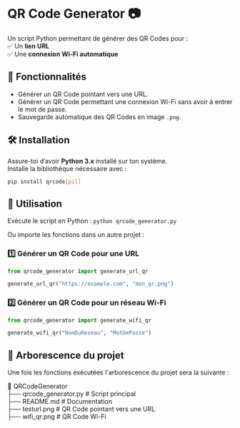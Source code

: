 # QR Code Generator 📷

Un script Python permettant de générer des QR Codes pour :  
✅ Un **lien URL**  
✅ Une **connexion Wi-Fi automatique**  

## 📌 Fonctionnalités  
- Générer un QR Code pointant vers une URL.  
- Générer un QR Code permettant une connexion Wi-Fi sans avoir à entrer le mot de passe.  
- Sauvegarde automatique des QR Codes en image `.png`.  

## 🛠️ Installation  
Assure-toi d’avoir **Python 3.x** installé sur ton système.  
Installe la bibliothèque nécessaire avec :  
```sh
pip install qrcode[pil]  
```

## 🚀 Utilisation

Exécute le script en Python : `python qrcode_generator.py`     

Ou importe les fonctions dans un autre projet :

### 1️⃣ Générer un QR Code pour une URL

```python
from qrcode_generator import generate_url_qr

generate_url_qr("https://example.com", "mon_qr.png")
```

### 2️⃣ Générer un QR Code pour un réseau Wi-Fi  

```python
from qrcode_generator import generate_wifi_qr  

generate_wifi_qr("NomDuReseau", "MotDePasse")  
```

## 📂 Arborescence du projet

Une fois les fonctions exécutées l'arborescence du projet sera la suivante :   

📁 QRCodeGenerator  
 ├── qrcode_generator.py  # Script principal  
 ├── README.md            # Documentation  
 ├── testurl.png          # QR Code pointant vers une URL  
 ├── wifi_qr.png          # QR Code Wi-Fi  